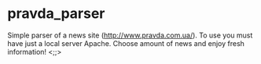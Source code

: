 # pravda_parser
Simple parser of a news site (http://www.pravda.com.ua/). To use you must have just a local server Apache. Choose amount of news and enjoy fresh information!
<;;>

